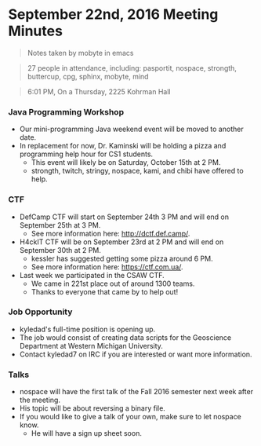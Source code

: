 # September 22nd, 2016 Meeting Minutes
> Notes taken by mobyte in emacs

> 27 people in attendance, including: pasportit, nospace, strongth, buttercup, cpg, sphinx, mobyte, mind

> 6:01 PM, On a Thursday, 2225 Kohrman Hall

### Java Programming Workshop
- Our mini-programming Java weekend event will be moved to another date.
- In replacement for now, Dr. Kaminski will be holding a pizza and programming help hour for CS1 students.
  - This event will likely be on Saturday, October 15th at 2 PM.
  - strongth, twitch, stringy, nospace, kami, and chibi have offered to help.

### CTF
- DefCamp CTF will start on September 24th 3 PM and will end on September 25th at 3 PM.
  - See more information here: http://dctf.def.camp/.
- H4ckIT CTF will be on September 23rd at 2 PM and will end on September 30th at 2 PM.
  - kessler has suggested getting some pizza around 6 PM.
  - See more information here: https://ctf.com.ua/.
- Last week we participated in the CSAW CTF.
  - We came in 221st place out of around 1300 teams.
  - Thanks to everyone that came by to help out!

### Job Opportunity
- kyledad's full-time position is opening up.
- The job would consist of creating data scripts for the Geoscience Department at Western Michigan University.
- Contact kyledad7 on IRC if you are interested or want more information.

### Talks
- nospace will have the first talk of the Fall 2016 semester next week after the meeting.
- His topic will be about reversing a binary file.
- If you would like to give a talk of your own, make sure to let nospace know.
  - He will have a sign up sheet soon.
